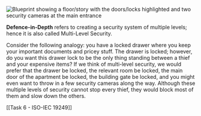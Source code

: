![Blueprint showing a floor/story with the doors/locks highlighted and two security cameras at the main entrance](https://tryhackme-images.s3.amazonaws.com/user-uploads/5f04259cf9bf5b57aed2c476/room-content/d015a7748c8b6930e0c25b571230d873.png)

**Defence-in-Depth** refers to creating a security system of multiple levels; hence it is also called Multi-Level Security.

Consider the following analogy: you have a locked drawer where you keep your important documents and pricey stuff. The drawer is locked; however, do you want this drawer lock to be the only thing standing between a thief and your expensive items? If we think of multi-level security, we would prefer that the drawer be locked, the relevant room be locked, the main door of the apartment be locked, the building gate be locked, and you might even want to throw in a few security cameras along the way. Although these multiple levels of security cannot stop every thief, they would block most of them and slow down the others.

[[Task 6 - ISO-IEC 19249]]